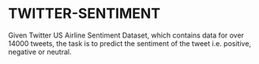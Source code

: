 # TWITTER-SENTIMENT
Given Twitter US Airline Sentiment Dataset, which contains data for over 14000 tweets, the task is to predict the sentiment of the tweet i.e. positive, negative or neutral.

